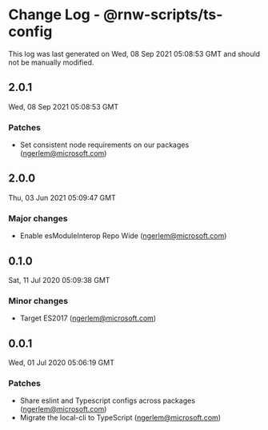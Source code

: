 # Change Log - @rnw-scripts/ts-config

This log was last generated on Wed, 08 Sep 2021 05:08:53 GMT and should not be manually modified.

<!-- Start content -->

## 2.0.1

Wed, 08 Sep 2021 05:08:53 GMT

### Patches

- Set consistent node requirements on our packages (ngerlem@microsoft.com)

## 2.0.0

Thu, 03 Jun 2021 05:09:47 GMT

### Major changes

- Enable esModuleInterop Repo Wide (ngerlem@microsoft.com)

## 0.1.0

Sat, 11 Jul 2020 05:09:38 GMT

### Minor changes

- Target ES2017 (ngerlem@microsoft.com)

## 0.0.1

Wed, 01 Jul 2020 05:06:19 GMT

### Patches

- Share eslint and Typescript configs across packages (ngerlem@microsoft.com)
- Migrate the local-cli to TypeScript (ngerlem@microsoft.com)
